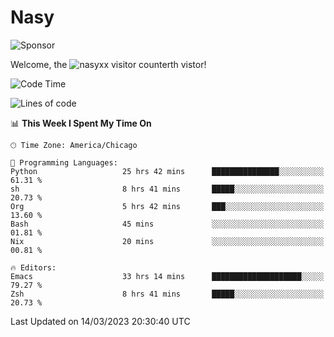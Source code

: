 # Nasy

<!--
<p align="center">
<img height="200" src="https://github-readme-stats.vercel.app/api?username=nasyxx&count_private=true&show_icons=true&theme=dracula&include_all_commits=true"/>
<img height="200" src="https://github-readme-stats.vercel.app/api/top-langs/?username=nasyxx&theme=dracula&hide=html,jupyter+notebook&count_private=true&show_icons=true"/>
</p>

  
----------------
-->

![Sponsor](https://img.shields.io/static/v1.svg?label=Sponsor&message=%E2%9D%A4&logo=GitHub&style=flat&color=pink)
 
Welcome, the ![nasyxx visitor counter](https://count.getloli.com/get/@nasyxx?theme=rule34)th vistor!
 
<!--START_SECTION:waka-->
![Code Time](http://img.shields.io/badge/Code%20Time-3%2C266%20hrs%2031%20mins-blue)

![Lines of code](https://img.shields.io/badge/From%20Hello%20World%20I%27ve%20Written-6.2%20million%20lines%20of%20code-blue)

📊 **This Week I Spent My Time On** 

```text
🕑︎ Time Zone: America/Chicago

💬 Programming Languages: 
Python                   25 hrs 42 mins      ███████████████░░░░░░░░░░   61.31 % 
sh                       8 hrs 41 mins       █████░░░░░░░░░░░░░░░░░░░░   20.73 % 
Org                      5 hrs 42 mins       ███░░░░░░░░░░░░░░░░░░░░░░   13.60 % 
Bash                     45 mins             ░░░░░░░░░░░░░░░░░░░░░░░░░   01.81 % 
Nix                      20 mins             ░░░░░░░░░░░░░░░░░░░░░░░░░   00.81 % 

🔥 Editors: 
Emacs                    33 hrs 14 mins      ████████████████████░░░░░   79.27 % 
Zsh                      8 hrs 41 mins       █████░░░░░░░░░░░░░░░░░░░░   20.73 % 
```


 Last Updated on 14/03/2023 20:30:40 UTC
<!--END_SECTION:waka-->

<!-- ![visitors](https://visitor-badge.laobi.icu/badge?page_id=nasyxx.nasyxx) -->

